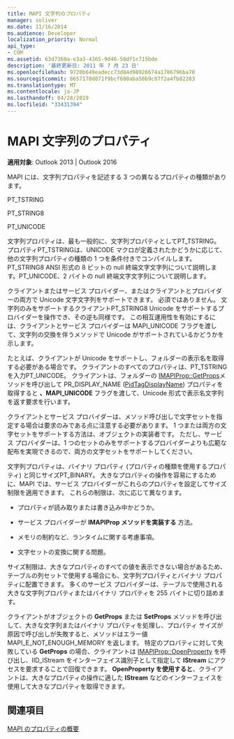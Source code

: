 ```yaml
---
title: MAPI 文字列のプロパティ
manager: soliver
ms.date: 11/16/2014
ms.audience: Developer
localization_priority: Normal
api_type:
- COM
ms.assetid: 63d7360a-e3a3-4365-9d46-50df1c715bde
description: '最終更新日: 2011 年 7 月 23 日'
ms.openlocfilehash: 9720b649eadecc73d84d98926674a1786796ba70
ms.sourcegitcommit: 8657170d071f9bcf680aba50b9c07f2a4fb82283
ms.translationtype: MT
ms.contentlocale: ja-JP
ms.lasthandoff: 04/28/2019
ms.locfileid: "33431394"
---
```

# <a name="mapi-string-properties"></a>MAPI 文字列のプロパティ

  
  
**適用対象**: Outlook 2013 | Outlook 2016 
  
MAPI には、文字列プロパティを記述する 3 つの異なるプロパティの種類があります。
  
PT_TSTRING
  
PT_STRING8
  
PT_UNICODE
  
文字列プロパティは、最も一般的に、文字列プロパティとしてPT_TSTRING。 プロパティPT_TSTRINGは、UNICODE マクロが定義されたかどうかに応じて、他の文字列プロパティの種類の 1 つを条件付きでコンパイルします。 PT_STRING8 ANSI 形式の 8 ビットの null 終端文字文字列について説明します。PT_UNICODE、2 バイトの null 終端文字文字列について説明します。 
  
クライアントまたはサービス プロバイダー、またはクライアントとプロバイダーの両方で Unicode 文字文字列をサポートできます。 必須ではありません。 文字列のみをサポートするクライアントPT_STRING8 Unicode をサポートするプロバイダーを操作でき、その逆も同様です。 この相互運用性を有効にするには、クライアントとサービス プロバイダーは MAPI_UNICODE フラグを渡して、文字列の交換を伴うメソッドで Unicode がサポートされているかどうかを示します。 
  
たとえば、クライアントが Unicode をサポートし、フォルダーの表示名を取得する必要がある場合です。 クライアントのすべてのプロパティは、PT_TSTRINGを入力PT_UNICODE。 クライアントは、フォルダーの [IMAPIProp::GetProps](imapiprop-getprops.md)メソッドを呼び出して PR_DISPLAY_NAME ([PidTagDisplayName](pidtagdisplayname-canonical-property.md)) プロパティを取得すると **、MAPI_UNICODE** フラグを渡して、Unicode 形式で表示名文字列を返す要求を行います。 
  
クライアントとサービス プロバイダーは、メソッド呼び出しで文字セットを指定する場合は要求のみである点に注意する必要があります。 1 つまたは両方の文字セットをサポートする方法は、オブジェクトの実装者です。 ただし、サービス プロバイダーは、1 つのセットのみをサポートするプロバイダーよりも広範な配布を実現できるので、両方の文字セットをサポートしてください。 
  
文字列プロパティは、バイナリ プロパティ (プロパティの種類を使用するプロパティ) と同じサイズPT_BINARY。 大きなプロパティの操作を容易にするために、MAPI では、サービス プロバイダーがこれらのプロパティを設定してサイズ制限を適用できます。 これらの制限は、次に応じて異なります。
  
- プロパティが読み取りまたは書き込み中かどうか。
    
- サービス プロバイダーが **IMAPIProp メソッドを実装する** 方法。 
    
- メモリの制約など、ランタイムに関する考慮事項。
    
- 文字セットの変換に関する問題。 
    
サイズ制限は、大きなプロパティのすべての値を表示できない場合があるため、テーブルの列セットで使用する場合にも、文字列プロパティとバイナリ プロパティに配置できます。 多くのサービス プロバイダーは、テーブルで使用される大きな文字列プロパティまたはバイナリ プロパティを 255 バイトに切り詰めます。 
  
クライアントがオブジェクトの **GetProps** または **SetProps** メソッドを呼び出して、大きな文字列またはバイナリ プロパティを処理し、プロパティ サイズが原因で呼び出しが失敗すると、メソッドはエラー値 MAPI_E_NOT_ENOUGH_MEMORY を返します。 特定のプロパティに対して失敗している **GetProps** の場合、クライアントは [IMAPIProp::OpenProperty](imapiprop-openproperty.md) を呼び出し、IID_IStream をインターフェイス識別子として指定して **IStream** にアクセスを要求することで回復できます。 **OpenProperty を使用すると**、クライアントは、大きなプロパティの操作に適した **IStream** などのインターフェイスを使用して大きなプロパティを取得できます。 
  
## <a name="see-also"></a>関連項目



[MAPI のプロパティの概要](mapi-property-overview.md)


